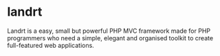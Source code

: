 landrt
======

Landrt is a easy, small but powerful PHP MVC framework made for PHP programmers who need a simple, elegant and organised toolkit to create full-featured web applications.
